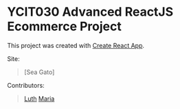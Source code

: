 # YCIT030 Advanced ReactJS Ecommerce Project

This project was created with [Create React App](https://github.com/facebook/create-react-app).

Site:
>[Sea Gato]

Contributors:
>[Luth](https://github.com/panzerwaschbar)
>[Maria](https://github.com/marainev)

